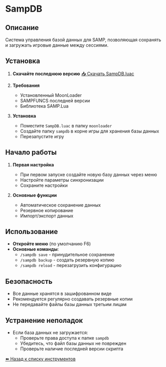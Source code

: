 # SampDB

## Описание

Система управления базой данных для SAMP, позволяющая сохранять и загружать игровые данные между сессиями.

## Установка

1. **Скачайте последнюю версию**
   [📥 Скачать SampDB.luac](https://github.com/amfeeque/samp.tools/raw/refs/heads/main/SampDB/SampDB.luac)

2. **Требования**
   - Установленный MoonLoader
   - SAMPFUNCS последней версии
   - Библиотека SAMP.Lua

3. **Установка**
   - Поместите `SampDB.luac` в папку `moonloader`
   - Создайте папку `sampdb` в корне игры для хранения базы данных
   - Перезапустите игру

## Начало работы

1. **Первая настройка**
   - При первом запуске создайте новую базу данных через меню
   - Настройте параметры синхронизации
   - Сохраните настройки

2. **Основные функции**
   - Автоматическое сохранение данных
   - Резервное копирование
   - Импорт/экспорт данных

## Использование

- **Откройте меню** (по умолчанию F6)
- **Основные команды**:
  - `/sampdb save` - принудительное сохранение
  - `/sampdb backup` - создать резервную копию
  - `/sampdb reload` - перезагрузить конфигурацию

## Безопасность

- Все данные хранятся в зашифрованном виде
- Рекомендуется регулярно создавать резервные копии
- Не передавайте файлы базы данных третьим лицам

## Устранение неполадок

- Если база данных не загружается:
  - Проверьте права доступа к папке `sampdb`
  - Убедитесь, что файл базы данных не поврежден
  - Проверьте наличие последней версии скрипта

[⬅️ Назад к списку инструментов](../)
